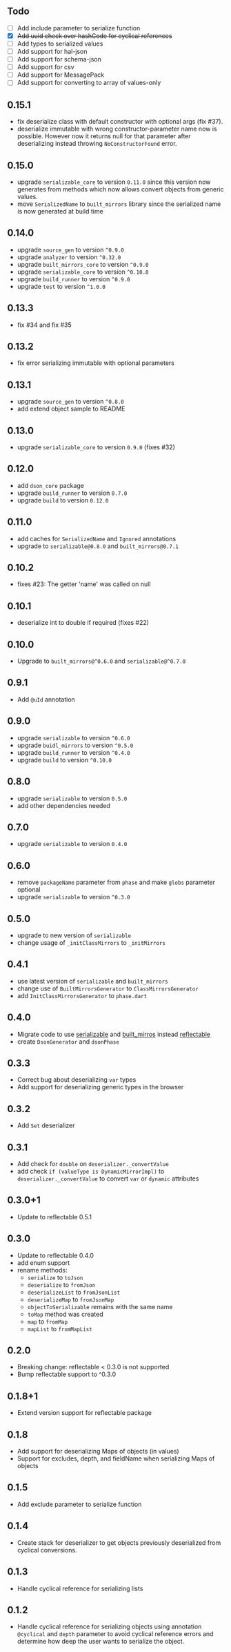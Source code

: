 ## Todo

* [ ] Add include parameter to serialize function
* [x] ~~Add uuid check over hashCode for cyclical references~~
* [ ] Add types to serialized values
* [ ] Add support for hal-json
* [ ] Add support for schema-json
* [ ] Add support for csv
* [ ] Add support for MessagePack
* [ ] Add support for converting to array of values-only

## 0.15.1

- fix deserialize class with default constructor with optional args (fix #37).
- deserialize immutable with wrong constructor-parameter name now is possible. However now it returns null for that parameter after deserializing instead throwing `NoConstructorFound` error.

## 0.15.0
   
- upgrade `serializable_core` to version `0.11.0` since
 this version now generates from methods which now allows
 convert objects from generic values.
- move `SerializedName` to `built_mirrors` library since
 the serialized name is now generated at build time

## 0.14.0

- upgrade `source_gen` to version `^0.9.0`
- upgrade `analyzer` to version `^0.32.0`
- upgrade `built_mirrors_core` to version `^0.9.0`
- upgrade `serializable_core` to version `^0.10.0`
- upgrade `build_runner` to version `^0.9.0`
- upgrade `test` to version `^1.0.0`

## 0.13.3

- fix #34 and fix #35

## 0.13.2
   
- fix error serializing immutable with optional parameters

## 0.13.1

- upgrade `source_gen` to version `^0.8.0`
- add extend object sample to README

## 0.13.0

- upgrade `serializable_core` to version `0.9.0` (fixes #32)

## 0.12.0

- add `dson_core` package
- upgrade `build_runner` to version `0.7.0`
- upgrade `build` to version `0.12.0`

## 0.11.0

- add caches for `SerializedName` and `Ignored` annotations
- upgrade to `serializable@0.8.0` and `built_mirrors@0.7.1`

## 0.10.2

- fixes #23: The getter 'name' was called on null

## 0.10.1

- deserialize int to double if required (fixes #22)

## 0.10.0

- Upgrade to `built_mirrors@^0.6.0` and `serializable@^0.7.0`

## 0.9.1

- Add `@uId` annotation

## 0.9.0

- upgrade `serializable` to version `^0.6.0`
- upgrade `buidl_mirrors` to version `^0.5.0`
- upgrade `build_runner` to version `^0.4.0`
- upgrade `build` to version `^0.10.0`

## 0.8.0

- upgrade `serializable` to version `0.5.0`
- add other dependencies needed

## 0.7.0

- upgrade `serializable` to version `0.4.0`

## 0.6.0

- remove `packageName` parameter from `phase` and make `globs` parameter optional
- upgrade `serializable` to version `^0.3.0`

## 0.5.0

- upgrade to new version of `serializable`
- change usage of `_initClassMirrors` to `_initMirrors`

## 0.4.1

* use latest version of `serializable` and `built_mirrors`
* change use of `BuiltMirrorsGenerator` to `ClassMirrorsGenerator`
* add `InitClassMirrorsGenerator` to `phase.dart`

## 0.4.0

* Migrate code to use [serializable](https://pub.dartlang.org/packages/serializable)
and [built_mirros](https://pub.dartlang.org/packages/built_mirrors)
instead [reflectable](https://pub.dartlang.org/packages/reflectable)
* create `DsonGenerator` and `dsonPhase`

## 0.3.3

* Correct bug about deserializing `var` types
* Add support for deserializing generic types in the browser

## 0.3.2

* Add `Set` deserializer

## 0.3.1

* Add check for `double` on `deserializer._convertValue`
* add check `if (valueType is DynamicMirrorImpl)` to `deserializer._convertValue`
to convert `var` or `dynamic` attributes

## 0.3.0+1

* Update to reflectable 0.5.1

## 0.3.0

* Update to reflectable 0.4.0
* add enum support
* rename methods:
    * `serialize` to `toJson`
    * `deserialize` to `fromJson`
    * `deserializeList` to `fromJsonList`
    * `deserializeMap` to `fromJsonMap`
    * `objectToSerializable` remains with the same name
    * `toMap` method was created
    * `map` to `fromMap`
    * `mapList` to `fromMapList`

## 0.2.0
* Breaking change: reflectable < 0.3.0 is not supported
* Bump reflectable support to ^0.3.0

## 0.1.8+1
* Extend version support for reflectable package

## 0.1.8
* Add support for deserializing Maps of objects (in values)
* Support for excludes, depth, and fieldName when serializing Maps of objects

## 0.1.5
* Add exclude parameter to serialize function

## 0.1.4
* Create stack for deserializer to get objects previously deserialized from cyclical conversions.

## 0.1.3
* Handle cyclical reference for serializing lists

## 0.1.2
* Handle cyclical reference for serializing objects using annotation `@cyclical` and `depth` parameter to avoid cyclical reference errors and determine how deep the user wants to serialize the object.
